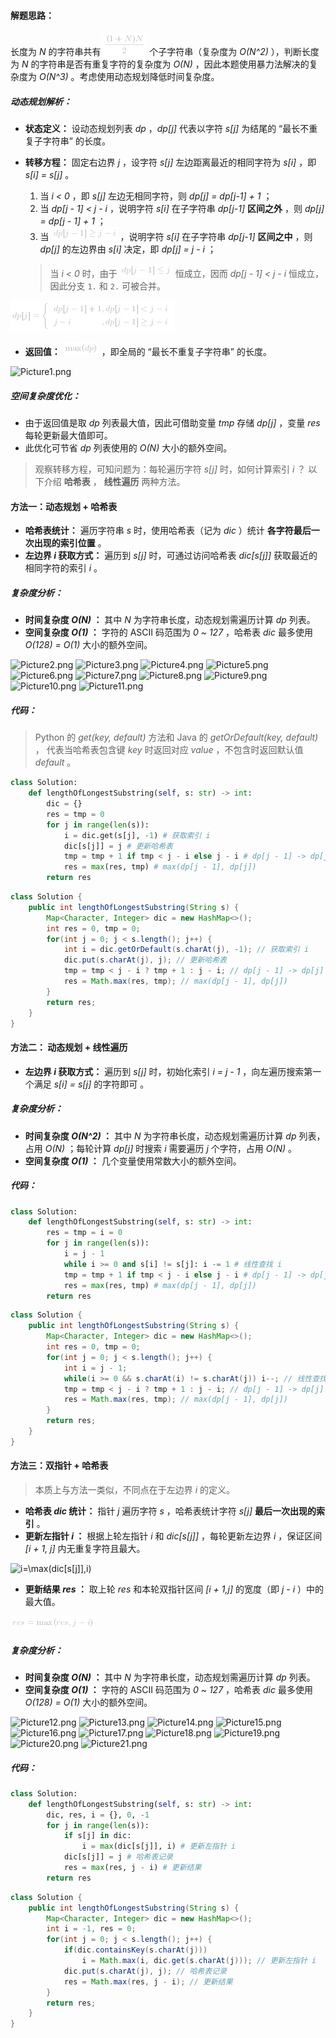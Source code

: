 #### 解题思路：

长度为 *N* 的字符串共有 ![\frac{(1+N)N}{2} ](./p__frac{_1_+_N_N}{2}_.png)  个子字符串（复杂度为 *O(N^2)* ），判断长度为 *N* 的字符串是否有重复字符的复杂度为 *O(N)* ，因此本题使用暴力法解决的复杂度为 *O(N^3)* 。考虑使用动态规划降低时间复杂度。

##### 动态规划解析：

- **状态定义：** 设动态规划列表 *dp* ，*dp[j]* 代表以字符 *s[j]* 为结尾的 “最长不重复子字符串” 的长度。
- **转移方程：** 固定右边界 *j* ，设字符 *s[j]* 左边距离最近的相同字符为  *s[i]* ，即 *s[i] = s[j]* 。
  1. 当 *i < 0* ，即 *s[j]* 左边无相同字符，则 *dp[j] = dp[j-1] + 1* ；
  2. 当 *dp[j - 1] < j - i* ，说明字符 *s[i]* 在子字符串 *dp[j-1]* **区间之外** ，则 *dp[j] = dp[j - 1] + 1* ；
  3. 当 ![dp\[j-1\]\geqj-i ](./p__dp_j_-_1__geq_j_-_i_.png)  ，说明字符 *s[i]* 在子字符串 *dp[j-1]* **区间之中** ，则 *dp[j]* 的左边界由 *s[i]* 决定，即 *dp[j] = j - i* ；

  > 当 *i < 0* 时，由于 ![dp\[j-1\]\leqj ](./p__dp_j_-_1__leq_j_.png)  恒成立，因而 *dp[j - 1] < j - i* 恒成立，因此分支 `1.` 和 `2.` 可被合并。

![dp\[j\]=\begin{cases}dp\[j-1\]+1&,dp\[j-1\]<j-i\\j-i&,dp\[j-1\]\geqj-i\end{cases} ](./p____dp_j__=__begin{cases}__dp_j_-_1__+_1_&_,_dp_j-1____j_-_i___j_-_i_&_,_dp_j-1__geq_j_-_i__end{cases}___.png) 

- **返回值：** ![\max(dp) ](./p__max_dp__.png)  ，即全局的 “最长不重复子字符串” 的长度。

![Picture1.png](https://pic.leetcode-cn.com/c576757494724070d0c40cd192352ef9f48c42e14af09a1333972b9d843624a3-Picture1.png)

##### 空间复杂度优化：

- 由于返回值是取 *dp* 列表最大值，因此可借助变量 *tmp* 存储 *dp[j]* ，变量 *res* 每轮更新最大值即可。
- 此优化可节省 *dp* 列表使用的 *O(N)* 大小的额外空间。

> 观察转移方程，可知问题为：每轮遍历字符 *s[j]* 时，如何计算索引 *i* ？
> 以下介绍 **哈希表** ， **线性遍历** 两种方法。

#### 方法一：动态规划 + 哈希表

- **哈希表统计：** 遍历字符串 *s* 时，使用哈希表（记为 *dic* ）统计 **各字符最后一次出现的索引位置** 。
- **左边界 *i* 获取方式：** 遍历到 *s[j]* 时，可通过访问哈希表 *dic[s[j]]* 获取最近的相同字符的索引 *i* 。

##### 复杂度分析：

- **时间复杂度 *O(N)* ：** 其中 *N* 为字符串长度，动态规划需遍历计算 *dp* 列表。
- **空间复杂度 *O(1)* ：** 字符的 ASCII 码范围为 *0* ~ *127* ，哈希表 *dic* 最多使用 *O(128) = O(1)* 大小的额外空间。

 ![Picture2.png](https://pic.leetcode-cn.com/1db41e161caa433d4447975dd70f3c1a0a6ba91212a7bd2270f4ecc4c6f50de7-Picture2.png) ![Picture3.png](https://pic.leetcode-cn.com/cb0dcc10288d513379da10134c3ce1f9d57f04f975071d29feffb3818131bead-Picture3.png) ![Picture4.png](https://pic.leetcode-cn.com/382534d0b6ad8b353f60386b58fa896a44fe99d0de6b48afa9c836bb3b2d60a2-Picture4.png) ![Picture5.png](https://pic.leetcode-cn.com/9f4d382dbcde01d659a3b42e4f79412b0d465736664cd84ab32960ede52c70db-Picture5.png) ![Picture6.png](https://pic.leetcode-cn.com/2ca3b3f651023b04937ebca4aeaa037ee2735c16044cb114e4779a9b7d5710c0-Picture6.png) ![Picture7.png](https://pic.leetcode-cn.com/566742b9e54d09e4db35b745f61cc2fcb5e2ff4c9367124396a48293c70acaf6-Picture7.png) ![Picture8.png](https://pic.leetcode-cn.com/307a81931c7de9c667c581f2ac21ec42a477a2745ee4481e591d2966f9b819eb-Picture8.png) ![Picture9.png](https://pic.leetcode-cn.com/2fdcc0106d69d72b32883c3994a5f9da5890678cdfa0e676eafd742090de7957-Picture9.png) ![Picture10.png](https://pic.leetcode-cn.com/349014fd22c1d247405706e75a6dbefc5ddcb65f64cc75f343d841dc81584cab-Picture10.png) ![Picture11.png](https://pic.leetcode-cn.com/6eef10f0993997c10987af10b0dd2d497765aee5dd0a11f08915b7c59635a39f-Picture11.png) 

##### 代码：

> Python 的 *get(key, default)* 方法和 Java 的 *getOrDefault(key, default)* ， 代表当哈希表包含键 *key* 时返回对应 *value* ，不包含时返回默认值 *default* 。

```Python []
class Solution:
    def lengthOfLongestSubstring(self, s: str) -> int:
        dic = {}
        res = tmp = 0
        for j in range(len(s)):
            i = dic.get(s[j], -1) # 获取索引 i
            dic[s[j]] = j # 更新哈希表
            tmp = tmp + 1 if tmp < j - i else j - i # dp[j - 1] -> dp[j]
            res = max(res, tmp) # max(dp[j - 1], dp[j])
        return res
```

```Java []
class Solution {
    public int lengthOfLongestSubstring(String s) {
        Map<Character, Integer> dic = new HashMap<>();
        int res = 0, tmp = 0;
        for(int j = 0; j < s.length(); j++) {
            int i = dic.getOrDefault(s.charAt(j), -1); // 获取索引 i
            dic.put(s.charAt(j), j); // 更新哈希表
            tmp = tmp < j - i ? tmp + 1 : j - i; // dp[j - 1] -> dp[j]
            res = Math.max(res, tmp); // max(dp[j - 1], dp[j])
        }
        return res;
    }
}
```

#### 方法二： 动态规划 + 线性遍历

- **左边界 *i* 获取方式：** 遍历到 *s[j]* 时，初始化索引 *i = j - 1* ，向左遍历搜索第一个满足 *s[i] = s[j]* 的字符即可 。

##### 复杂度分析：

- **时间复杂度 *O(N^2)* ：** 其中 *N* 为字符串长度，动态规划需遍历计算 *dp* 列表，占用 *O(N)* ；每轮计算 *dp[j]* 时搜索 *i* 需要遍历 *j* 个字符，占用 *O(N)* 。
- **空间复杂度 *O(1)* ：** 几个变量使用常数大小的额外空间。

##### 代码：

```Python []
class Solution:
    def lengthOfLongestSubstring(self, s: str) -> int:
        res = tmp = i = 0
        for j in range(len(s)):
            i = j - 1
            while i >= 0 and s[i] != s[j]: i -= 1 # 线性查找 i
            tmp = tmp + 1 if tmp < j - i else j - i # dp[j - 1] -> dp[j]
            res = max(res, tmp) # max(dp[j - 1], dp[j])
        return res
```

```Java []
class Solution {
    public int lengthOfLongestSubstring(String s) {
        Map<Character, Integer> dic = new HashMap<>();
        int res = 0, tmp = 0;
        for(int j = 0; j < s.length(); j++) {
            int i = j - 1;
            while(i >= 0 && s.charAt(i) != s.charAt(j)) i--; // 线性查找 i
            tmp = tmp < j - i ? tmp + 1 : j - i; // dp[j - 1] -> dp[j]
            res = Math.max(res, tmp); // max(dp[j - 1], dp[j])
        }
        return res;
    }
}
```

#### 方法三：双指针 + 哈希表

> 本质上与方法一类似，不同点在于左边界 *i* 的定义。

- **哈希表 *dic* 统计：** 指针 *j* 遍历字符 *s* ，哈希表统计字符 *s[j]* **最后一次出现的索引** 。
- **更新左指针 *i* ：** 根据上轮左指针 *i* 和 *dic[s[j]]* ，每轮更新左边界 *i* ，保证区间 *[i + 1, j]* 内无重复字符且最大。

![i=\max(dic\[s\[j\]\],i) ](./p____i_=_max_dic_s_j__,_i____.png) 

- **更新结果 *res* ：** 取上轮 *res* 和本轮双指针区间 *[i + 1,j]* 的宽度（即 *j - i* ）中的最大值。

![res=\max(res,j-i) ](./p____res_=_max_res,_j_-_i____.png) 

##### 复杂度分析：

- **时间复杂度 *O(N)* ：** 其中 *N* 为字符串长度，动态规划需遍历计算 *dp* 列表。
- **空间复杂度 *O(1)* ：** 字符的 ASCII 码范围为 *0* ~ *127* ，哈希表 *dic* 最多使用 *O(128) = O(1)* 大小的额外空间。

 ![Picture12.png](https://pic.leetcode-cn.com/8500ccb938295e26452f161e2a4dc91d12a297c2016997ef9378bafab7c4f700-Picture12.png) ![Picture13.png](https://pic.leetcode-cn.com/7061a8ffd051ab2999b86f44e0d961d20eaf4d7e31eec2afb8a64fe9b63b14fa-Picture13.png) ![Picture14.png](https://pic.leetcode-cn.com/97ce42e60ee54907edac19526cc4c02e35f9db982657297d5709a35de1a0905a-Picture14.png) ![Picture15.png](https://pic.leetcode-cn.com/4f56c8d4a3e02023d07ba010fccf85c110e18f96333843bd3278b1403073f7d4-Picture15.png) ![Picture16.png](https://pic.leetcode-cn.com/bb114f212e7684e385d6fef249452b4ebb0ea8a440a7b9b19181447f06f98d42-Picture16.png) ![Picture17.png](https://pic.leetcode-cn.com/2d9d468d5ee7de0dfbaea6d54c8d1e58fe4f3f7d61fbb978eb233fa30c3b2cb8-Picture17.png) ![Picture18.png](https://pic.leetcode-cn.com/98e7a268f33b01234cac541aa06f7388c61469cd95674b83b14949a83342207c-Picture18.png) ![Picture19.png](https://pic.leetcode-cn.com/7dcff6adf9f87860b56a74649be93cd6a0b421e9e00cf30c822eed0922ce212f-Picture19.png) ![Picture20.png](https://pic.leetcode-cn.com/1e8e03e773b86836b185f4d053f5fab79c8952794b579a3e4190c849167c4fb7-Picture20.png) ![Picture21.png](https://pic.leetcode-cn.com/ffc53d9ffe94d4e1670d2917d69ee57d019b23b23c5f047bd7a54366c1cd6bf2-Picture21.png) 

##### 代码：

```Python []
class Solution:
    def lengthOfLongestSubstring(self, s: str) -> int:
        dic, res, i = {}, 0, -1
        for j in range(len(s)):
            if s[j] in dic:
                i = max(dic[s[j]], i) # 更新左指针 i
            dic[s[j]] = j # 哈希表记录
            res = max(res, j - i) # 更新结果
        return res
```

```Java []
class Solution {
    public int lengthOfLongestSubstring(String s) {
        Map<Character, Integer> dic = new HashMap<>();
        int i = -1, res = 0;
        for(int j = 0; j < s.length(); j++) {
            if(dic.containsKey(s.charAt(j)))
                i = Math.max(i, dic.get(s.charAt(j))); // 更新左指针 i
            dic.put(s.charAt(j), j); // 哈希表记录
            res = Math.max(res, j - i); // 更新结果
        }
        return res;
    }
}
```